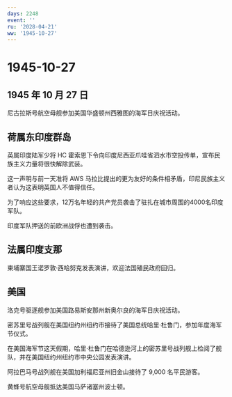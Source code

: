 ```yaml
---
days: 2248
event: ''
ru: '2028-04-21'
ww: '1945-10-27'
---
```


# 1945-10-27

## 1945 年 10 月 27 日

尼古拉斯号航空母舰参加美国华盛顿州西雅图的海军日庆祝活动。

## 荷属东印度群岛

英属印度陆军少将 HC
霍索恩下令向印度尼西亚爪哇省泗水市空投传单，宣布民族主义力量将很快解除武装。

这一声明与前一天准将 AWS
马拉比提出的更为友好的条件相矛盾，印尼民族主义者认为这表明英国人不值得信任。

为了响应这些要求，12万名年轻的共产党员袭击了驻扎在城市周围的4000名印度军队。

印度军队押送的前欧洲战俘也遭到袭击。

## 法属印度支那

柬埔寨国王诺罗敦·西哈努克发表演讲，欢迎法国殖民政府回归。

## 美国

洛克号驱逐舰参加美国路易斯安那州新奥尔良的海军日庆祝活动。

密苏里号战列舰在美国纽约州纽约市接待了美国总统哈里·杜鲁门，参加年度海军节仪式。

在美国海军节这天假期，哈里·杜鲁门在哈德逊河上的密苏里号战列舰上检阅了舰队，并在美国纽约州纽约市中央公园发表演讲。

阿拉巴马号战列舰在美国加利福尼亚州旧金山接待了 9,000 名平民游客。

黄蜂号航空母舰抵达美国马萨诸塞州波士顿。